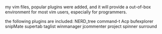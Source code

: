 my vim files, popular plugins were added, and it will provide a out-of-box environment for most vim users, especially for programmers.

the following plugins are included:
NERD_tree
command-t
Acp
bufexplorer
snipMate
supertab
taglist
winmanager
jcommenter
project
spinner
surround

